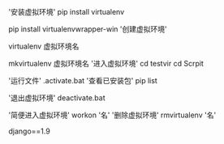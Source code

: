 '安装虚拟环境'
pip install virtualenv


pip install virtualenvwrapper-win
'创建虚拟环境'

virtualenv 虚拟环境名


mkvirtualenv 虚拟环境名
'进入虚拟环境'
cd testvir
cd Scrpit

'运行文件'
.activate.bat
'查看已安装包'
pip list

'退出虚拟环境'
deactivate.bat

'简便进入虚拟环境'
workon '名'
'删除虚拟环境'
rmvirtualenv '名'


django==1.9
